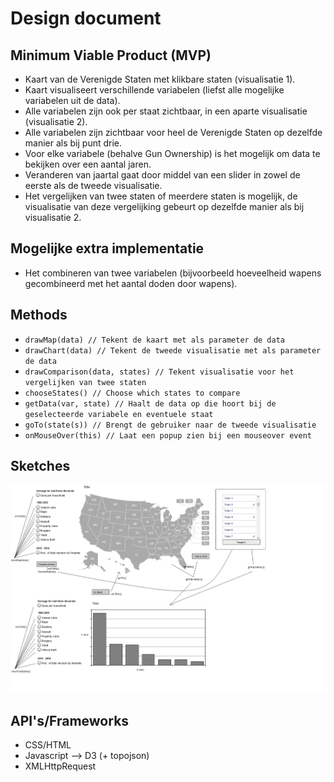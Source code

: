 # Design document
## Minimum Viable Product (MVP)
* Kaart van de Verenigde Staten met klikbare staten (visualisatie 1).
* Kaart visualiseert verschillende variabelen (liefst alle mogelijke variabelen uit de data).
* Alle variabelen zijn ook per staat zichtbaar, in een aparte visualisatie (visualisatie 2).
* Alle variabelen zijn zichtbaar voor heel de Verenigde Staten op dezelfde manier als bij punt drie.
* Voor elke variabele (behalve Gun Ownership) is het mogelijk om data te bekijken over een aantal jaren.
* Veranderen van jaartal gaat door middel van een slider in zowel de eerste als de tweede visualisatie.
* Het vergelijken van twee staten of meerdere staten is mogelijk, de visualisatie van deze vergelijking gebeurt op dezelfde manier als bij visualisatie 2.

## Mogelijke extra implementatie
* Het combineren van twee variabelen (bijvoorbeeld hoeveelheid wapens gecombineerd met het aantal doden door wapens).

## Methods
* `drawMap(data) // Tekent de kaart met als parameter de data`
* `drawChart(data) // Tekent de tweede visualisatie met als parameter de data`
* `drawComparison(data, states) // Tekent visualisatie voor het vergelijken van twee staten`
* `chooseStates() // Choose which states to compare`
* `getData(var, state) // Haalt de data op die hoort bij de geselecteerde variabele en eventuele staat`
* `goTo(state(s)) // Brengt de gebruiker naar de tweede visualisatie `
* `onMouseOver(this) // Laat een popup zien bij een mouseover event`

## Sketches
![](doc/advancedSketch.png "Advanced sketch")

## API's/Frameworks
* CSS/HTML
* Javascript --> D3 (+ topojson)
* XMLHttpRequest


